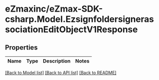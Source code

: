 
# eZmaxinc/eZmax-SDK-csharp.Model.EzsignfoldersignerassociationEditObjectV1Response

## Properties

Name | Type | Description | Notes
------------ | ------------- | ------------- | -------------

[[Back to Model list]](../README.md#documentation-for-models)
[[Back to API list]](../README.md#documentation-for-api-endpoints)
[[Back to README]](../README.md)

